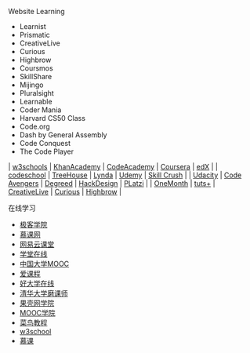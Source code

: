 Website Learning 

* Learnist
* Prismatic
* CreativeLive
* Curious
* Highbrow
* Coursmos
* SkillShare
* Mijingo
* Pluralsight
* Learnable
* Coder Mania
* Harvard CS50 Class
* Code.org
* Dash by General Assembly
* Code Conquest
* The Code Player


| [w3schools](http://www.w3schools.com) | [KhanAcademy](https://www.khanacademy.org/)  | [CodeAcademy](https://www.codecademy.com/)  | [Coursera](https://www.coursera.org/)  | [edX](https://www.edx.org/)  |
| [codeschool](https://www.codeschool.com/)  | [TreeHouse](https://teamtreehouse.com/)  | [Lynda](https://www.lynda.com/)  | [Udemy](https://www.udemy.com/courses/)  | [Skill Crush](https://skillcrush.com/) |
| [Udacity](https://www.udacity.com/)  | [Code Avengers](https://www.codeavengers.com/)  | [Degreed](https://degreed.com/)  | [HackDesign](https://hackdesign.org/)  | [PLatzi](https://courses.platzi.com/) |
| [OneMonth](https://onemonth.com/)  | [tuts+](https://tutsplus.com/)  | [CreativeLive](https://www.creativelive.com/)  | [Curious](https://curious.com/)  | [Highbrow](http://gohighbrow.com/)  |

在线学习
* [极客学院](http://www.jikexueyuan.com/)
* [慕课网](http://www.imooc.com/)
* [网易云课堂](http://study.163.com/)
* [学堂在线](http://www.xuetangx.com/)
* [中国大学MOOC](http://www.icourse163.org/)
* [爱课程](http://www.icourses.cn/home/)
* [好大学在线](http://www.cnmooc.org/home/index.mooc)
* [清华大学磨课师](http://mooc.et.nthu.edu.tw/sharecourse/)
* [果壳网学院](https://www.openlearning.com/guokrmooc)
* [MOOC学院](http://mooc.guokr.com/)
* [菜鸟教程](http://www.runoob.com/)
* [w3school](http://www.w3school.com.cn/)
* [慕课](http://course.cool3c.com/)

